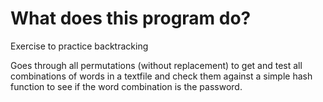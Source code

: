 # What does this program do?

Exercise to practice backtracking

Goes through all permutations (without replacement) to get and test all combinations of words in a textfile and check them against a simple hash function to see if the word combination is the password.
